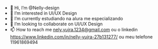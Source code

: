 - 👋 Hi, I’m @Nelly-design
- 👀 I’m interested in UI/UX Design
- 🌱 I’m currently estudiando na alura me especializando 
- 💞️ I’m looking to collaborate on UI/UX Design
- 📫 How to reach me nely.yujra.1234@gmail.com ou o linkedin https://www.linkedin.com/in/nelly-yujra-27b131277/ ou meu telefone 11961869494

